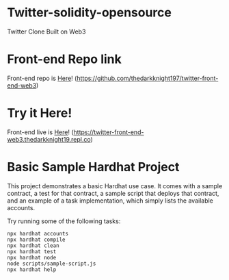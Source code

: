 # Twitter-solidity-opensource
Twitter Clone Built on Web3

# Front-end Repo link
Front-end repo is [Here](https://github.com/thedarkknight197/twitter-front-end-web3)! (https://github.com/thedarkknight197/twitter-front-end-web3)

# Try it Here!
Front-end live is [Here](https://twitter-front-end-web3.thedarkknight19.repl.co)! (https://twitter-front-end-web3.thedarkknight19.repl.co)


# Basic Sample Hardhat Project

This project demonstrates a basic Hardhat use case. It comes with a sample contract, a test for that contract, a sample script that deploys that contract, and an example of a task implementation, which simply lists the available accounts.

Try running some of the following tasks:

```shell
npx hardhat accounts
npx hardhat compile
npx hardhat clean
npx hardhat test
npx hardhat node
node scripts/sample-script.js
npx hardhat help
```
